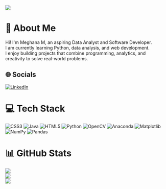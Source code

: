 [![](https://visitcount.itsvg.in/api?id=meghanam15&icon=8&color=9)](https://visitcount.itsvg.in)

# 💫 About Me
Hi! I'm Meghana M, an aspiring Data Analyst and Software Developer.  
I am currently learning Python, data analysis, and web development.  
I enjoy building projects that combine programming, analytics, and creativity to solve real-world problems.

## 🌐 Socials
[![LinkedIn](https://img.shields.io/badge/LinkedIn-%230077B5.svg?logo=linkedin&logoColor=white)](https://in.linkedin.com/in/meghana-m-752747267)

# 💻 Tech Stack
![CSS3](https://img.shields.io/badge/css3-%231572B6.svg?style=plastic&logo=css3&logoColor=white) 
![Java](https://img.shields.io/badge/java-%23ED8B00.svg?style=plastic&logo=openjdk&logoColor=white) 
![HTML5](https://img.shields.io/badge/html5-%23E34F26.svg?style=plastic&logo=html5&logoColor=white) 
![Python](https://img.shields.io/badge/python-3670A0?style=plastic&logo=python&logoColor=ffdd54) 
![OpenCV](https://img.shields.io/badge/opencv-%23white.svg?style=plastic&logo=opencv&logoColor=white) 
![Anaconda](https://img.shields.io/badge/Anaconda-%2344A833.svg?style=plastic&logo=anaconda&logoColor=white) 
![Matplotlib](https://img.shields.io/badge/Matplotlib-%23ffffff.svg?style=plastic&logo=Matplotlib&logoColor=black) 
![NumPy](https://img.shields.io/badge/numpy-%23013243.svg?style=plastic&logo=numpy&logoColor=white) 
![Pandas](https://img.shields.io/badge/pandas-%23150458.svg?style=plastic&logo=pandas&logoColor=white)

# 📊 GitHub Stats
![](https://github-readme-stats.vercel.app/api?username=meghanam15&theme=nightowl&hide_border=false&include_all_commits=false&count_private=false)<br/>
![](https://github-readme-streak-stats.herokuapp.com/?user=meghanam15&theme=nightowl&hide_border=false)<br/>
![](https://github-readme-stats.vercel.app/api/top-langs/?username=meghanam15&theme=nightowl&hide_border=false&include_all_commits=false&count_private=false&layout=compact)

